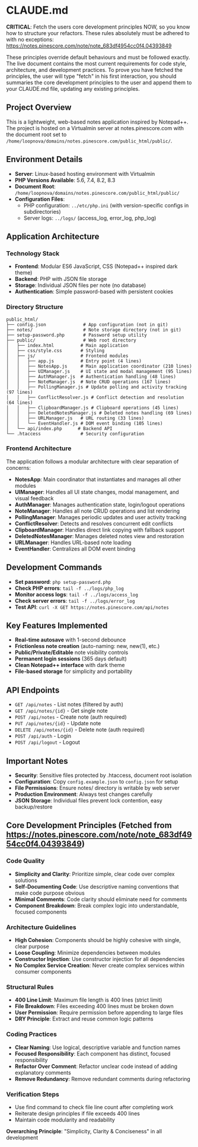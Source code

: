 # CLAUDE.md

**CRITICAL**: Fetch the users core development principles NOW, so you know how to structure your refactors. These rules absolutely must be adhered to with no exceptions: https://notes.pinescore.com/note/note_683df4954cc0f4.04393849

These principles override default behaviours and must be followed exactly. The live document contains the most current requirements for code style, architecture, and development practices. To prove you have fetched the principles, the user will type "fetch" in his first interaction, you should summaries the core development principles to the user and append them to your CLAUDE.md file, updating any existing principles.

## Project Overview

This is a lightweight, web-based notes application inspired by Notepad++. The project is hosted on a Virtualmin server at notes.pinescore.com with the document root set to `/home/loopnova/domains/notes.pinescore.com/public_html/public/`.

## Environment Details

- **Server**: Linux-based hosting environment with Virtualmin
- **PHP Versions Available**: 5.6, 7.4, 8.2, 8.3
- **Document Root**: `/home/loopnova/domains/notes.pinescore.com/public_html/public/`
- **Configuration Files**: 
  - PHP configuration: `../etc/php.ini` (with version-specific configs in subdirectories)
  - Server logs: `../logs/` (access_log, error_log, php_log)

## Application Architecture

### Technology Stack
- **Frontend**: Modular ES6 JavaScript, CSS (Notepad++ inspired dark theme)
- **Backend**: PHP with JSON file storage
- **Storage**: Individual JSON files per note (no database)
- **Authentication**: Simple password-based with persistent cookies

### Directory Structure
```
public_html/
├── config.json              # App configuration (not in git)
├── notes/                   # Note storage directory (not in git)
├── setup-password.php       # Password setup utility
├── public/                  # Web root directory
│   ├── index.html          # Main application
│   ├── css/style.css       # Styling
│   ├── js/                 # Frontend modules
│   │   ├── app.js          # Entry point (4 lines)
│   │   ├── NotesApp.js     # Main application coordinator (210 lines)
│   │   ├── UIManager.js    # UI state and modal management (95 lines)
│   │   ├── AuthManager.js  # Authentication handling (48 lines)
│   │   ├── NoteManager.js  # Note CRUD operations (167 lines)
│   │   ├── PollingManager.js # Update polling and activity tracking (97 lines)
│   │   ├── ConflictResolver.js # Conflict detection and resolution (64 lines)
│   │   ├── ClipboardManager.js # Clipboard operations (45 lines)
│   │   ├── DeletedNotesManager.js # Deleted notes handling (69 lines)
│   │   ├── URLManager.js   # URL routing (33 lines)
│   │   └── EventHandler.js # DOM event binding (105 lines)
│   └── api/index.php      # Backend API
└── .htaccess               # Security configuration
```

### Frontend Architecture
The application follows a modular architecture with clear separation of concerns:

- **NotesApp**: Main coordinator that instantiates and manages all other modules
- **UIManager**: Handles all UI state changes, modal management, and visual feedback
- **AuthManager**: Manages authentication state, login/logout operations
- **NoteManager**: Handles all note CRUD operations and list rendering
- **PollingManager**: Manages periodic updates and user activity tracking
- **ConflictResolver**: Detects and resolves concurrent edit conflicts
- **ClipboardManager**: Handles direct link copying with fallback support
- **DeletedNotesManager**: Manages deleted notes view and restoration
- **URLManager**: Handles URL-based note loading
- **EventHandler**: Centralizes all DOM event binding

## Development Commands

- **Set password**: `php setup-password.php`
- **Check PHP errors**: `tail -f ../logs/php_log`
- **Monitor access logs**: `tail -f ../logs/access_log`
- **Check server errors**: `tail -f ../logs/error_log`
- **Test API**: `curl -X GET https://notes.pinescore.com/api/notes`

## Key Features Implemented

- **Real-time autosave** with 1-second debounce
- **Frictionless note creation** (auto-naming: new, new(1), etc.)
- **Public/Private/Editable** note visibility controls
- **Permanent login sessions** (365 days default)
- **Clean Notepad++ interface** with dark theme
- **File-based storage** for simplicity and portability

## API Endpoints

- `GET /api/notes` - List notes (filtered by auth)
- `GET /api/notes/{id}` - Get single note
- `POST /api/notes` - Create note (auth required)
- `PUT /api/notes/{id}` - Update note
- `DELETE /api/notes/{id}` - Delete note (auth required)
- `POST /api/auth` - Login
- `POST /api/logout` - Logout

## Important Notes

- **Security**: Sensitive files protected by .htaccess, document root isolation
- **Configuration**: Copy `config.example.json` to `config.json` for setup
- **File Permissions**: Ensure notes/ directory is writable by web server
- **Production Environment**: Always test changes carefully
- **JSON Storage**: Individual files prevent lock contention, easy backup/restore

## Core Development Principles (Fetched from https://notes.pinescore.com/note/note_683df4954cc0f4.04393849)

### Code Quality
- **Simplicity and Clarity**: Prioritize simple, clear code over complex solutions
- **Self-Documenting Code**: Use descriptive naming conventions that make code purpose obvious
- **Minimal Comments**: Code clarity should eliminate need for comments
- **Component Breakdown**: Break complex logic into understandable, focused components

### Architecture Guidelines
- **High Cohesion**: Components should be highly cohesive with single, clear purpose
- **Loose Coupling**: Minimize dependencies between modules
- **Constructor Injection**: Use constructor injection for all dependencies
- **No Complex Service Creation**: Never create complex services within consumer components

### Structural Rules
- **400 Line Limit**: Maximum file length is 400 lines (strict limit)
- **File Breakdown**: Files exceeding 400 lines must be broken down
- **User Permission**: Require permission before appending to large files
- **DRY Principle**: Extract and reuse common logic patterns

### Coding Practices
- **Clear Naming**: Use logical, descriptive variable and function names
- **Focused Responsibility**: Each component has distinct, focused responsibility
- **Refactor Over Comment**: Refactor unclear code instead of adding explanatory comments
- **Remove Redundancy**: Remove redundant comments during refactoring

### Verification Steps
- Use find command to check file line count after completing work
- Reiterate design principles if file exceeds 400 lines
- Maintain code modularity and readability

**Overarching Principle**: "Simplicity, Clarity & Conciseness" in all development